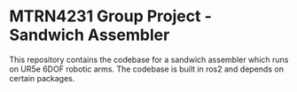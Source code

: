 # MTRN4231 Group Project - Sandwich Assembler
This repository contains the codebase for a sandwich assembler which runs on UR5e 6DOF robotic arms. The codebase is built in ros2 and depends on certain packages.
